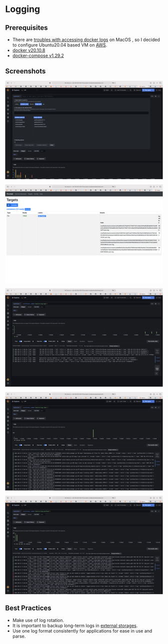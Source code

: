 # Logging
## Prerequisites
* There are [troubles with accessing docker logs](https://stackoverflow.com/questions/48180981/docker-container-log-file-not-found-on-mac/48183300#48183300) on MacOS , so I decided to configure Ubuntu20.04 based VM on [AWS](https://aws.amazon.com).
* [docker v20.10.8](https://docs.docker.com/engine/install/ubuntu/)
* [docker-compose v1.29.2](https://www.digitalocean.com/community/tutorials/how-to-install-and-use-docker-compose-on-ubuntu-20-04)


## Screenshots
![Grafana Explore](images/grafana.png)

![Promtail](images/promtail.png)

![App logs](images/grafana-app.png)

![Loki logs](images/grafana-loki.png)

![Grafana logs](images/grafana-grafana.png)

## Best Practices
* Make use of log rotation.
* It is important to backup long-term logs in [external storages](https://grafana.com/docs/loki/latest/storage/).
* Use one log format consistently for applications for ease in use and parse.